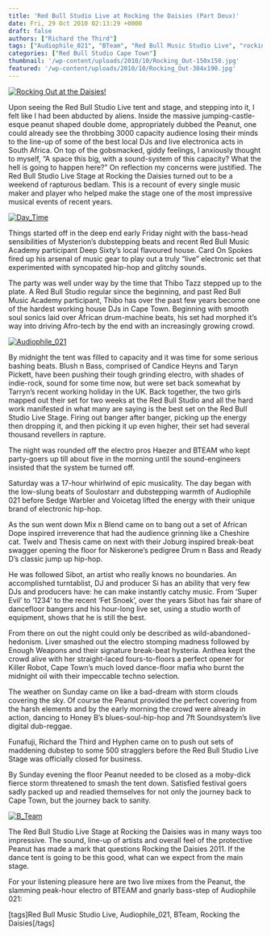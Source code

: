 ```yaml
---
title: 'Red Bull Studio Live at Rocking the Daisies (Part Deux)'
date: Fri, 29 Oct 2010 02:13:29 +0000
draft: false
authors: ["Richard the Third"]
tags: ["Audiophile_021", "BTeam", "Red Bull Music Studio Live", "rocking the daisies"]
categories: ["Red Bull Studio Cape Town"]
thumbnail: '/wp-content/uploads/2010/10/Rocking_Out-150x150.jpg'
featured: '/wp-content/uploads/2010/10/Rocking_Out-304x190.jpg'
---
```


[![Rocking Out at the Daisies!](/wp-content/uploads/2010/10/Rocking_Out-e1288095453247.jpg "Rocking_Out")](/2010/10/29/red-bull-studio-live-at-rocking-the-daisies-part-deux/rocking_out/)

Upon seeing the Red Bull Studio Live tent and stage, and stepping into it, I felt like I had been abducted by aliens. Inside the massive jumping-castle-esque peanut shaped double dome, appropriately dubbed the Peanut, one could already see the throbbing 3000 capacity audience losing their minds to the line-up of some of the best local DJs and live electronica acts in South Africa. On top of the gobsmacked, giddy feelings, I anxiously thought to myself, “A space this big, with a sound-system of this capacity? What the hell is going to happen here?” On reflection my concerns were justified. The Red Bull Studio Live Stage at Rocking the Daisies turned out to be a weekend of rapturous bedlam. This is a recount of every single music maker and player who helped make the stage one of the most impressive musical events of recent years.

[](/2010/10/29/red-bull-studio-live-at-rocking-the-daisies-part-deux/day_time/)[](/2010/10/29/red-bull-studio-live-at-rocking-the-daisies-part-deux/day_time/)[![](/wp-content/uploads/2010/10/Day_Time-e1288096100493.jpg "Day_Time")](/2010/10/29/red-bull-studio-live-at-rocking-the-daisies-part-deux/day_time/)

Things started off in the deep end early Friday night with the bass-head sensibilities of Mysterion’s dubstepping beats and recent Red Bull Music Academy participant Deep Sixty’s local flavoured house. Card On Spokes fired up his arsenal of music gear to play out a truly “live” electronic set that experimented with syncopated hip-hop and glitchy sounds.

The party was well under way by the time that Thibo Tazz stepped up to the plate. A Red Bull Studio regular since the beginning, and past Red Bull Music Academy participant, Thibo has over the past few years become one of the hardest working house DJs in Cape Town. Beginning with smooth soul sonics laid over African drum-machine beats, his set had morphed it’s way into driving Afro-tech by the end with an increasingly growing crowd.

[![Audiophile_021](/wp-content/uploads/2010/10/Audiophile_021.jpg "Audiophile_021")](/2010/10/29/red-bull-studio-live-at-rocking-the-daisies-part-deux/audiophile_021/)

By midnight the tent was filled to capacity and it was time for some serious bashing beats. Blush n Bass, comprised of Candice Heyns and Taryn Pickett, have been pushing their tough grinding electro, with shades of indie-rock, sound for some time now, but were set back somewhat by Tarryn’s recent working holiday in the UK. Back together, the two girls mapped out their set for two weeks at the Red Bull Studio and all the hard work manifested in what many are saying is the best set on the Red Bull Studio Live Stage. Firing out banger after banger, picking up the energy then dropping it, and then picking it up even higher, their set had several thousand revellers in rapture.

The night was rounded off the electro pros Haezer and BTEAM who kept party-goers up till about five in the morning until the sound-engineers insisted that the system be turned off.

Saturday was a 17-hour whirlwind of epic musicality. The day began with the low-slung beats of Soulostarr and dubstepping warmth of Audiophile 021 before Sedge Warbler and Voicetag lifted the energy with their unique brand of electronic hip-hop.

As the sun went down Mix n Blend came on to bang out a set of African Dope inspired irreverence that had the audience grinning like a Cheshire cat. Twelv and Thesis came on next with their Joburg inspired break-beat swagger opening the floor for Niskerone’s pedigree Drum n Bass and Ready D’s classic jump up hip-hop.

He was followed Sibot, an artist who really knows no boundaries. An accomplished turntablist, DJ and producer Si has an ability that very few DJs and producers have: he can make instantly catchy music. From ‘Super Evil’ to ‘1234’ to the recent ‘Fet Snoek’, over the years Sibot has fair share of dancefloor bangers and his hour-long live set, using a studio worth of equipment, shows that he is still the best.

From there on out the night could only be described as wild-abandoned-hedonism. Liver smashed out the electro stomping madness followed by Enough Weapons and their signature break-beat hysteria. Anthea kept the crowd alive with her straight-laced fours-to-floors a perfect opener for Killer Robot, Cape Town’s much loved dance-floor mafia who burnt the midnight oil with their impeccable techno selection.

The weather on Sunday came on like a bad-dream with storm clouds covering the sky. Of course the Peanut provided the perfect covering from the harsh elements and by the early morning the crowd were already in action, dancing to Honey B’s blues-soul-hip-hop and 7ft Soundsystem’s live digital dub-reggae.

Funafuji, Richard the Third and Hyphen came on to push out sets of maddening dubstep to some 500 stragglers before the Red Bull Studio Live Stage was officially closed for business.

By Sunday evening the floor Peanut needed to be closed as a moby-dick fierce storm threatened to smash the tent down. Satisfied festival goers sadly packed up and readied themselves for not only the journey back to Cape Town, but the journey back to sanity.

[![B_Team](/wp-content/uploads/2010/10/B_Team.jpg "B_Team")](/2010/10/29/red-bull-studio-live-at-rocking-the-daisies-part-deux/b_team/)

The Red Bull Studio Live Stage at Rocking the Daisies was in many ways too impressive. The sound, line-up of artists and overall feel of the protective Peanut has made a mark that questions Rocking the Daisies 2011. If the dance tent is going to be this good, what can we expect from the main stage.

For your listening pleasure here are two live mixes from the Peanut, the slamming peak-hour electro of BTEAM and gnarly bass-step of Audiophile 021:

\[tags\]Red Bull Music Studio Live, Audiophile\_021, BTeam, Rocking the Daisies\[/tags\]